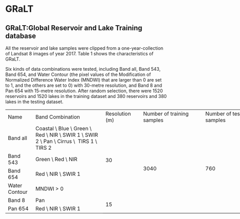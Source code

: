 # GRaLT
## GRaLT:Global Reservoir and Lake Training database
All the reservoir and lake samples were clipped from a one-year-collection of Landsat 8 images of year 2017. Table 1 shows the characteristics of GRaLT. 

<table border=0 cellpadding=0 cellspacing=0 width=794 style='border-collapse:
 collapse;table-layout:fixed;width:597pt'>
 <col width=72 style='width:54pt'>
 <col width=226 style='mso-width-source:userset;mso-width-alt:7232;width:170pt'>
 <col width=106 style='mso-width-source:userset;mso-width-alt:3392;width:80pt'>
 <col width=204 style='mso-width-source:userset;mso-width-alt:6528;width:153pt'>
 <col width=186 style='mso-width-source:userset;mso-width-alt:5952;width:140pt'>
 <tr height=40 style='height:30.0pt'>
  <td height=40 class=xl6522915 width=72 style='height:30.0pt;width:54pt'>Name</td>
  <td class=xl6522915 width=226 style='width:170pt'>Band Combination</td>
  <td class=xl6522915 width=106 style='width:80pt'>Resolution (m)</td>
  <td class=xl6522915 width=204 style='width:153pt'>Number of training samples</td>
  <td class=xl6522915 width=186 style='width:140pt'>Number of testing samples</td>
 </tr>
 <tr height=60 style='height:45.0pt'>
  <td height=60 class=xl6622915 width=72 style='height:45.0pt;width:54pt'>Band
  all</td>
  <td class=xl6622915 width=226 style='width:170pt'>Coastal \ Blue \ Green \
  Red \ NIR \ SWIR 1 \ SWIR 2 \ Pan \ Cirrus \<span
  style='mso-spacerun:yes'>&nbsp; </span>TIRS 1 \ TIRS 2</td>
  <td rowspan=4 class=xl6722915 width=106 style='border-top:none;width:80pt'>30</td>
  <td rowspan=6 class=xl6722915 width=204 style='border-bottom:1.0pt solid black;
  border-top:none;width:153pt'>3040</td>
  <td rowspan=6 class=xl6722915 width=186 style='border-bottom:1.0pt solid black;
  border-top:none;width:140pt'>760</td>
 </tr>
 <tr height=20 style='height:15.0pt'>
  <td height=20 class=xl6622915 width=72 style='height:15.0pt;width:54pt'>Band
  543</td>
  <td class=xl6622915 width=226 style='width:170pt'>Green \ Red \ NIR</td>
 </tr>
 <tr height=20 style='height:15.0pt'>
  <td height=20 class=xl6622915 width=72 style='height:15.0pt;width:54pt'>Band
  654</td>
  <td class=xl6622915 width=226 style='width:170pt'>Red \ NIR \ SWIR 1</td>
 </tr>
 <tr height=40 style='height:30.0pt'>
  <td height=40 class=xl6622915 width=72 style='height:30.0pt;width:54pt'>Water
  Contour</td>
  <td class=xl6822915 width=226 style='width:170pt'>MNDWI &gt; 0</td>
 </tr>
 <tr height=20 style='height:15.0pt'>
  <td height=20 class=xl6622915 width=72 style='height:15.0pt;width:54pt'>Band
  8</td>
  <td class=xl6622915 width=226 style='width:170pt'>Pan</td>
  <td rowspan=2 class=xl6622915 width=106 style='border-bottom:1.0pt solid black;
  width:80pt'>15</td>
 </tr>
 <tr height=21 style='height:15.75pt'>
  <td height=21 class=xl6922915 width=72 style='height:15.75pt;width:54pt'>Pan
  654</td>
  <td class=xl6922915 width=226 style='width:170pt'>Red \ NIR \ SWIR 1</td>
 </tr>



Six kinds of data combinations were tested, including Band all, Band 543, Band 654, and Water Contour (the pixel values of the Modification of Normalized Difference Water Index (MNDWI) that are larger than 0 are set to 1, and the others are set to 0) with 30-metre resolution, and Band 8 and Pan 654 with 15-metre resolution. After random selection, there were 1520 reservoirs and 1520 lakes in the training dataset and 380 reservoirs and 380 lakes in the testing dataset. 
